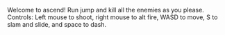 Welcome to ascend! Run jump and kill all the enemies as you please.
Controls: Left mouse to shoot, right mouse to alt fire, WASD to move, S to slam and slide, and space to dash.
